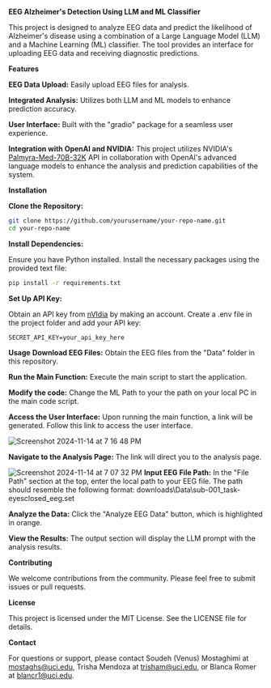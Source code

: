**EEG Alzheimer's Detection Using LLM and ML Classifier**

This project is designed to analyze EEG data and predict the likelihood of Alzheimer's disease using a combination of a Large Language Model (LLM) and a Machine Learning (ML) classifier. The tool provides an interface for uploading EEG data and receiving diagnostic predictions.

**Features**

**EEG Data Upload:** Easily upload EEG files for analysis.

**Integrated Analysis:** Utilizes both LLM and ML models to enhance prediction accuracy.

**User Interface:** Built with the "gradio" package for a seamless user experience.

**Integration with OpenAI and NVIDIA:** This project utilizes NVIDIA's [Palmyra-Med-70B-32K](https://build.nvidia.com/writer/palmyra-med-70b-32k) API in collaboration with OpenAI's advanced language models to enhance the analysis and prediction capabilities of the system.

**Installation**

**Clone the Repository:**

```bash
git clone https://github.com/yourusername/your-repo-name.git
cd your-repo-name
```
**Install Dependencies:**

Ensure you have Python installed.
Install the necessary packages using the provided text file:

```bash
pip install -r requirements.txt
```
**Set Up API Key:**

Obtain an API key from [nVIdia](https://build.nvidia.com/explore/discover) by making an account.
Create a .env file in the project folder and add your API key:

```SECRET_API_KEY=your_api_key_here```

**Usage**
**Download EEG Files:** Obtain the EEG files from the "Data" folder in this repository.

**Run the Main Function:** Execute the main script to start the application.

**Modify the code:** Change the ML Path to your the path on your local PC in the main code script.

**Access the User Interface:** Upon running the main function, a link will be generated. Follow this link to access the user interface.

![Screenshot 2024-11-14 at 7 16 48 PM](https://github.com/user-attachments/assets/130c9d1a-20d7-4d33-b54f-e21b83d40497)


**Navigate to the Analysis Page:** The link will direct you to the analysis page. 

![Screenshot 2024-11-14 at 7 07 32 PM](https://github.com/user-attachments/assets/d30af847-f060-4223-bc84-ea6228a90bb6)
**Input EEG File Path:** In the "File Path" section at the top, enter the local path to your EEG file. The path should resemble the following format:
downloads\Data\sub-001_task-eyesclosed_eeg.set

**Analyze the Data:** Click the "Analyze EEG Data" button, which is highlighted in orange.

**View the Results:** The output section will display the LLM prompt with the analysis results.



**Contributing**

We welcome contributions from the community. Please feel free to submit issues or pull requests.

**License**

This project is licensed under the MIT License. See the LICENSE file for details.

**Contact**

For questions or support, please contact Soudeh (Venus) Mostaghimi at mostaghs@uci.edu, Trisha Mendoza at trisham@uci.edu, or Blanca Romer at blancr1@uci.edu.
